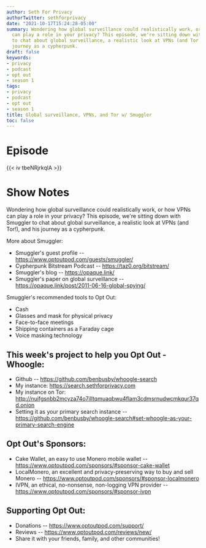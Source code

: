 ```yaml
---
author: Seth For Privacy
authorTwitter: sethforprivacy
date: "2021-10-17T15:24:28-05:00"
summary: Wondering how global surveillance could realistically work, or how VPNs
  can play a role in your privacy? This episode, we're sitting down with Smuggler
  to chat about global surveillance, a realistic look at VPNs (and Tor!), and his
  journey as a cypherpunk.
draft: false
keywords:
- privacy
- podcast
- opt out
- season 1
tags:
- privacy
- podcast
- opt out
- season 1
title: Global surveillance, VPNs, and Tor w/ Smuggler
toc: false
---
```


# Episode

<div id="buzzsprout-player-9385440"></div><script src="https://www.buzzsprout.com/1790481/9385440-global-surveillance-vpns-and-tor-w-smuggler.js?container_id=buzzsprout-player-9385440&player=small" type="text/javascript" charset="utf-8"></script>

{{< iv tbeNRjrkqlA >}}

# Show Notes

Wondering how global surveillance could realistically work, or how VPNs can play a role in your privacy? This episode, we're sitting down with Smuggler to chat about global surveillance, a realistic look at VPNs (and Tor!), and his journey as a cypherpunk.

More about Smuggler:

- Smuggler's guest profile -- https://www.optoutpod.com/guests/smuggler/
- Cypherpunk Bitstream Podcast -- https://taz0.org/bitstream/
- Smuggler's blog -- https://opaque.link/
- Smuggler's paper on global surveillance -- https://opaque.link/post/2011-06-16-global-spying/

Smuggler's recommended tools to Opt Out:

- Cash
- Glasses and mask for physical privacy
- Face-to-face meetings
- Shipping containers as a Faraday cage
- Voice masking technology

## This week's project to help you Opt Out - Whoogle:

- Github -- https://github.com/benbusby/whoogle-search
- My instance: https://search.sethforprivacy.com
- My instance on Tor: http://nuifgsnbb2mcyza74o7illtqmuaqbwu4flam3cdmsrnudwcmkqur37qd.onion
- Setting it as your primary search instance -- https://github.com/benbusby/whoogle-search#set-whoogle-as-your-primary-search-engine

## Opt Out's Sponsors:

- Cake Wallet, an easy to use Monero mobile wallet -- https://www.optoutpod.com/sponsors/#sponsor-cake-wallet
- LocalMonero, an excellent and privacy-preserving way to buy and sell Monero -- https://www.optoutpod.com/sponsors/#sponsor-localmonero
- IVPN, an ethical, no-nonsense, non-logging VPN provider -- https://www.optoutpod.com/sponsors/#sponsor-ivpn

## Supporting Opt Out:

- Donations -- https://www.optoutpod.com/support/
- Reviews -- https://www.optoutpod.com/reviews/new/
- Share it with your friends, family, and other communities!
